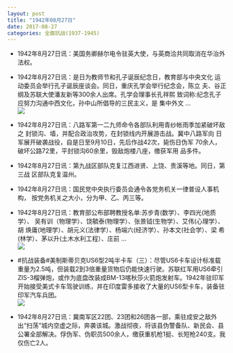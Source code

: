 ```yaml
---
layout: post
title: "1942年08月27日"
date: 2017-08-27
categories: 全面抗战(1937-1945)
---
```


<meta name="referrer" content="no-referrer" />

- 1942年8月27日讯：美国务卿赫尔电令驻英大使，与英商洽共同取消在华治外 法权。 

- 1942年8月27日讯：是日为教师节和孔子诞辰纪念日，教育部与中央文化 运动委员会举行孔子诞辰座谈会。同日，重庆孔学会举行纪念会，陈立 夫、谷正纲及苏联大使潘友新等300余人出席。孔学会理事长孔祥熙 致词称:纪念孔子应努力沟通中西文化，孙中山所倡导的三民主义，是 集中外文 ... <br/><img src="https://wx1.sinaimg.cn/large/aca367d8ly1fiykyofnsnj20c80900ss.jpg" />

- 1942年8月27日讯：八路军第一二九师命令各部队利用青纱帐雨季加紧破坏敌之 封锁沟、墙，并配合政治攻势，在封锁线内开展游击战。冀中八路军向 日军展开破袭战役，自是日至9月10日，先后作战42次，毙伤日伪军 70余人，破坏公路72里，平封锁沟60余里，毁敌炮楼八座，缴获军用 品多件。 

- 1942年8月27日讯：第九战区部队克复江西进贤、上饶、贵溪等地。同日，第三战 区部队克复温州。 

- 1942年8月27日讯：国民党中央执行委员会通令各党务机关一律普设人事机构， 按党务机关之大小，分为甲、乙、丙三等。 

- 1942年8月27日讯：教育部公布部聘教授名单:苏步青(数学）、李四光(地质学）、 吴有训（物理学）、饶毓泰(物理学）、张景钺(生物学）、艾伟(心理学）、胡 焕庸(地理学）、胡元义(法律学）、杨端六(经济学）、孙本文(社会学）、梁 希(林学）、茅以升(土木水利工程）、庄前 ... <br/><img src="https://wx1.sinaimg.cn/large/aca367d8ly1fiy3m9afvjj20c80ayjrj.jpg" />

- #抗战装备#美制斯蒂贝克US6型2吨半卡车（三）：尽管US6卡车设计标准载重量为2.5吨，但装载2到3倍重量货物后仍能快速行驶。苏联红军用US6牵引ZIS-3榴弹炮，或作为底盘改装成BM-13喀秋莎火箭炮发射车。1942年驻印军开始接受美式卡车驾驶训练，并在印度雷多接收了大量的US6型卡车，装备驻印军汽车兵团。 <br/><img src="https://wx2.sinaimg.cn/large/aca367d8ly1fiy1vohjd3j20dw0pyjww.jpg" />

- 1942年8月27日讯：冀南军区22团、23团和26团各一部，乘驻成安之敌外出“扫荡”城内空虚之际，奔袭该城。激战彻夜，将该县伪警备队、新民会、县公署全部解决。俘伪军、伪职员500余人，缴获重机枪1挺、长短枪240支。我仅伤亡2人。 

